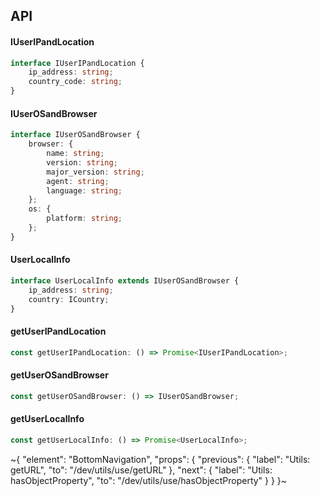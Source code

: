 

## API

#### IUserIPandLocation

```ts
interface IUserIPandLocation {
    ip_address: string;
    country_code: string;
}
```

#### IUserOSandBrowser

```ts
interface IUserOSandBrowser {
    browser: {
        name: string;
        version: string;
        major_version: string;
        agent: string;
        language: string;
    };
    os: {
        platform: string;
    };
}
```

#### UserLocalInfo

```ts
interface UserLocalInfo extends IUserOSandBrowser {
    ip_address: string;
    country: ICountry;
}
```

#### getUserIPandLocation

```ts
const getUserIPandLocation: () => Promise<IUserIPandLocation>;
```

#### getUserOSandBrowser

```ts
const getUserOSandBrowser: () => IUserOSandBrowser;
```

#### getUserLocalInfo

```ts
const getUserLocalInfo: () => Promise<UserLocalInfo>;
```


~{
  "element": "BottomNavigation",
  "props": {
    "previous": {
      "label": "Utils: getURL",
      "to": "/dev/utils/use/getURL"
    },
    "next": {
      "label": "Utils: hasObjectProperty",
      "to": "/dev/utils/use/hasObjectProperty"
    }
  }
}~
